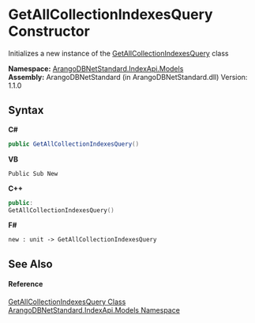 # GetAllCollectionIndexesQuery Constructor 
 

Initializes a new instance of the <a href="ea0473e6-baee-7429-e76a-b8c939c35423">GetAllCollectionIndexesQuery</a> class

**Namespace:**&nbsp;<a href="215740c9-85fc-74fa-998d-14b49b842d56">ArangoDBNetStandard.IndexApi.Models</a><br />**Assembly:**&nbsp;ArangoDBNetStandard (in ArangoDBNetStandard.dll) Version: 1.1.0

## Syntax

**C#**<br />
``` C#
public GetAllCollectionIndexesQuery()
```

**VB**<br />
``` VB
Public Sub New
```

**C++**<br />
``` C++
public:
GetAllCollectionIndexesQuery()
```

**F#**<br />
``` F#
new : unit -> GetAllCollectionIndexesQuery
```


## See Also


#### Reference
<a href="ea0473e6-baee-7429-e76a-b8c939c35423">GetAllCollectionIndexesQuery Class</a><br /><a href="215740c9-85fc-74fa-998d-14b49b842d56">ArangoDBNetStandard.IndexApi.Models Namespace</a><br />